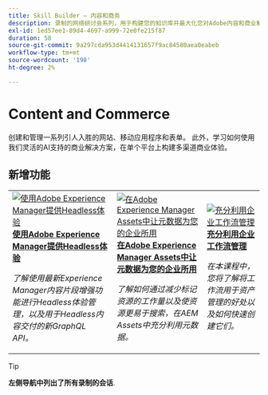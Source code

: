```yaml
---
title: Skill Builder — 内容和商务
description: 录制的网络研讨会系列，用于构建您的知识库并最大化您对Adobe内容和商业解决方案的投资
exl-id: 1ed57ee1-89d4-4697-a999-72e0fe215f87
duration: 58
source-git-commit: 9a297cda953d4414131657f9ac84580aea0eabeb
workflow-type: tm+mt
source-wordcount: '198'
ht-degree: 2%

---
```


# Content and Commerce

创建和管理一系列引人入胜的网站、移动应用程序和表单。 此外，学习如何使用我们灵活的AI支持的商业解决方案，在单个平台上构建多渠道商业体验。

## 新增功能

<table>
<tr>
  <td>
    <a href="https://experienceleague.adobe.com/docs/skill-builder-events/skill-builder/content-and-commerce/2022/headless.html">
      <img alt="使用Adobe Experience Manager提供Headless体验" src="https://video.tv.adobe.com/v/343816?format=jpeg" />
    </a>
     <div>
      <a href="https://experienceleague.adobe.com/docs/skill-builder-events/skill-builder/content-and-commerce/2022/headless.html">
        <strong>使用Adobe Experience Manager提供Headless体验</strong>
      </a>
    </div>
    <p>
    <em>了解使用最新Experience Manager内容片段增强功能进行Headless体验管理，以及用于Headless内容交付的新GraphQL API。</em>
    <p>
  </td>
  <td>
    <a href="https://experienceleague.adobe.com/docs/skill-builder-events/skill-builder/content-and-commerce/2022/metadata.html">
      <img alt="在Adobe Experience Manager Assets中让元数据为您的企业所用" src="https://video.tv.adobe.com/v/343815?format=jpeg" />
    </a>
     <div>
      <a href="https://experienceleague.adobe.com/docs/skill-builder-events/skill-builder/content-and-commerce/2022/metadata.html">
        <strong>在Adobe Experience Manager Assets中让元数据为您的企业所用</strong>
      </a>
    </div>
    <p>
    <em>了解如何通过减少标记资源的工作量以及使资源更易于搜索，在AEM Assets中充分利用元数据。</em>
    <p>
  </td>  
  <td>
    <a href="https://experienceleague.adobe.com/docs/skill-builder-events/skill-builder/content-and-commerce/2022/workflow.html">
      <img alt="充分利用企业工作流管理" src="https://video.tv.adobe.com/v/343817?format=jpeg" />
    </a>
     <div>
      <a href="https://experienceleague.adobe.com/docs/skill-builder-events/skill-builder/content-and-commerce/2022/workflow.html">
        <strong>充分利用企业工作流管理</strong>
      </a>
    </div>
    <p>
    <em>在本课程中，您将了解将工作流用于资产管理的好处以及如何快速创建它们。</em>
    <p>
  </td>
</tr>
</table>

>[!TIP]
>
>**左侧导航中列出了所有录制的会话**.
